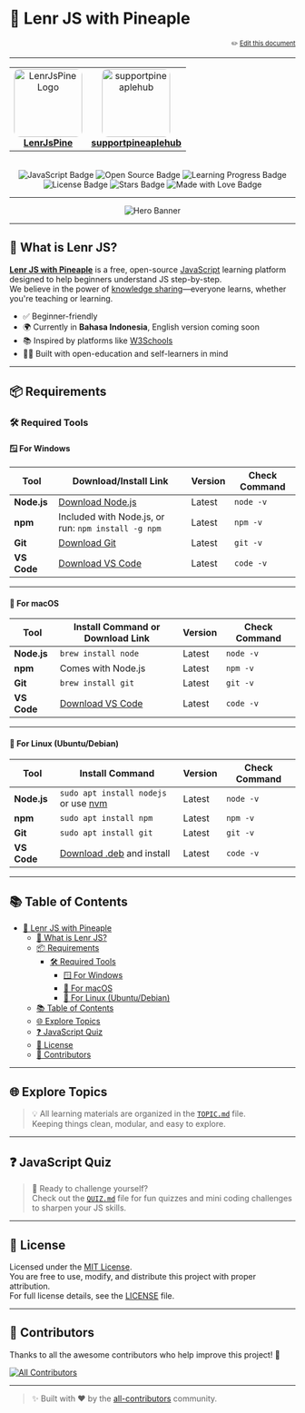 # 📘 Lenr JS with Pineaple

<p align="right" style="font-size: 0.8em;">
  ✏️ <a href="https://github.com/supportpineaplehub/LenrJsPine/edit/main/README.md">Edit this document</a>
</p>

---

<table align="center">
  <tr>
    <td align="center">
      <a href="https://github.com/supportpineaplehub/LenrJsPine">
        <img src="https://api.dicebear.com/9.x/shapes/svg?seed=LenrJsPine" width="120" height="120" style="border-radius: 10px;" alt="LenrJsPine Logo" />
        <br/>
        <strong>LenrJsPine</strong>
      </a>
    </td>
    <td align="center">
      <a href="https://github.com/supportpineaplehub/LenrJsPine">
        <img src="https://avatars.githubusercontent.com/u/204702776?s=40&v=4" width="120" height="120" style="border-radius: 10px;" alt="supportpineaplehub" />
        <br/>
        <strong>supportpineaplehub</strong>
      </a>
    </td>
  </tr>
</table>

<br>

<div align="center">
  <img src="https://img.shields.io/badge/JavaScript-ES6%2B-F7DF1E?style=flat&logo=javascript&logoColor=000" alt="JavaScript Badge"/>
  <img src="https://img.shields.io/badge/Project-Open%20Source-green?style=flat&logo=github" alt="Open Source Badge"/>
  <img src="https://img.shields.io/badge/Learning-In%20Progress-yellow?style=flat&logo=leanpub" alt="Learning Progress Badge"/>
  <img src="https://img.shields.io/github/license/supportpineaplehub/LenrJsPine?style=flat" alt="License Badge"/>
  <img src="https://img.shields.io/github/stars/supportpineaplehub/LenrJsPine?style=social" alt="Stars Badge"/>
  <img src="https://img.shields.io/badge/Made%20with-%F0%9F%92%96%20by%20SupportPineapleHub-ff69b4" alt="Made with Love Badge"/>
</div>

---

<div align="center">
  <img src="https://raw.githubusercontent.com/openpineaplehub/cdnPine/refs/heads/dev/appcnd/LenrJsPine/home/ilustReadmeHome.png" alt="Hero Banner" style="max-width: 100%; height: auto;" />
</div>

---

## 🧠 What is Lenr JS?

**[Lenr JS with Pineaple](https://github.com/supportpineaplehub/LenrJsPine)** is a free, open-source [JavaScript](https://en.wikipedia.org/wiki/JavaScript) learning platform designed to help beginners understand JS step-by-step.  
We believe in the power of [knowledge sharing](https://en.wikipedia.org/wiki/Knowledge_sharing)—everyone learns, whether you're teaching or learning.

- ✅ Beginner-friendly
- 🌍 Currently in **Bahasa Indonesia**, English version coming soon
- 📚 Inspired by platforms like [W3Schools](https://www.w3schools.com/)
- 🧑‍🎓 Built with open-education and self-learners in mind

---

## 📦 Requirements

### 🛠️ Required Tools

#### 🪟 For Windows

| Tool          | Download/Install Link                                                   | Version | Check Command |
|---------------|-------------------------------------------------------------------------|---------|----------------|
| **Node.js**   | [Download Node.js](https://nodejs.org/en/download)                      | Latest  | `node -v`     |
| **npm**       | Included with Node.js, or run: `npm install -g npm`                     | Latest  | `npm -v`      |
| **Git**       | [Download Git](https://git-scm.com/downloads)                           | Latest  | `git -v`      |
| **VS Code**   | [Download VS Code](https://code.visualstudio.com/download)              | Latest  | `code -v`     |

---

#### 🍎 For macOS

| Tool          | Install Command or Download Link                                        | Version | Check Command |
|---------------|-------------------------------------------------------------------------|---------|----------------|
| **Node.js**   | `brew install node`                                                     | Latest  | `node -v`     |
| **npm**       | Comes with Node.js                                                      | Latest  | `npm -v`      |
| **Git**       | `brew install git`                                                      | Latest  | `git -v`      |
| **VS Code**   | [Download VS Code](https://code.visualstudio.com/download)              | Latest  | `code -v`     |

---

#### 🐧 For Linux (Ubuntu/Debian)

| Tool          | Install Command                                                         | Version | Check Command |
|---------------|-------------------------------------------------------------------------|---------|----------------|
| **Node.js**   | `sudo apt install nodejs` or use [nvm](https://github.com/nvm-sh/nvm)   | Latest  | `node -v`     |
| **npm**       | `sudo apt install npm`                                                  | Latest  | `npm -v`      |
| **Git**       | `sudo apt install git`                                                  | Latest  | `git -v`      |
| **VS Code**   | [Download .deb](https://code.visualstudio.com/download) and install     | Latest  | `code -v`     |

---

## 📚 Table of Contents

- [📘 Lenr JS with Pineaple](#-lenr-js-with-pineaple)
  - [🧠 What is Lenr JS?](#-what-is-lenr-js)
  - [📦 Requirements](#-requirements)
    - [🛠️ Required Tools](#️-required-tools)
      - [🪟 For Windows](#-for-windows)
      - [🍎 For macOS](#-for-macos)
      - [🐧 For Linux (Ubuntu/Debian)](#-for-linux-ubuntudebian)
  - [📚 Table of Contents](#-table-of-contents)
  - [🌐 Explore Topics](#-explore-topics)
  - [❓ JavaScript Quiz](#-javascript-quiz)
  - [📜 License](#-license)
  - [🙌 Contributors](#-contributors)

---

## 🌐 Explore Topics

> 💡 All learning materials are organized in the [`TOPIC.md`](./TOPIC.md) file.  
> Keeping things clean, modular, and easy to explore.

---

## ❓ JavaScript Quiz

> 🎯 Ready to challenge yourself?  
> Check out the [`QUIZ.md`](./QUIZ.md) file for fun quizzes and mini coding challenges to sharpen your JS skills.

---

## 📜 License

Licensed under the [MIT License](https://opensource.org/licenses/MIT).  
You are free to use, modify, and distribute this project with proper attribution.  
For full license details, see the [LICENSE](./LICENSE) file.

---

## 🙌 Contributors

Thanks to all the awesome contributors who help improve this project! 🌟

[![All Contributors](https://img.shields.io/badge/all_contributors-0-orange.svg?style=flat-square)](#contributors-)

<!-- ALL-CONTRIBUTORS-LIST:START - Do not remove or modify this section -->
<!-- ALL-CONTRIBUTORS-LIST:END -->

---

> ✨ Built with ❤️ by the [all-contributors](https://github.com/all-contributors/all-contributors) community.

